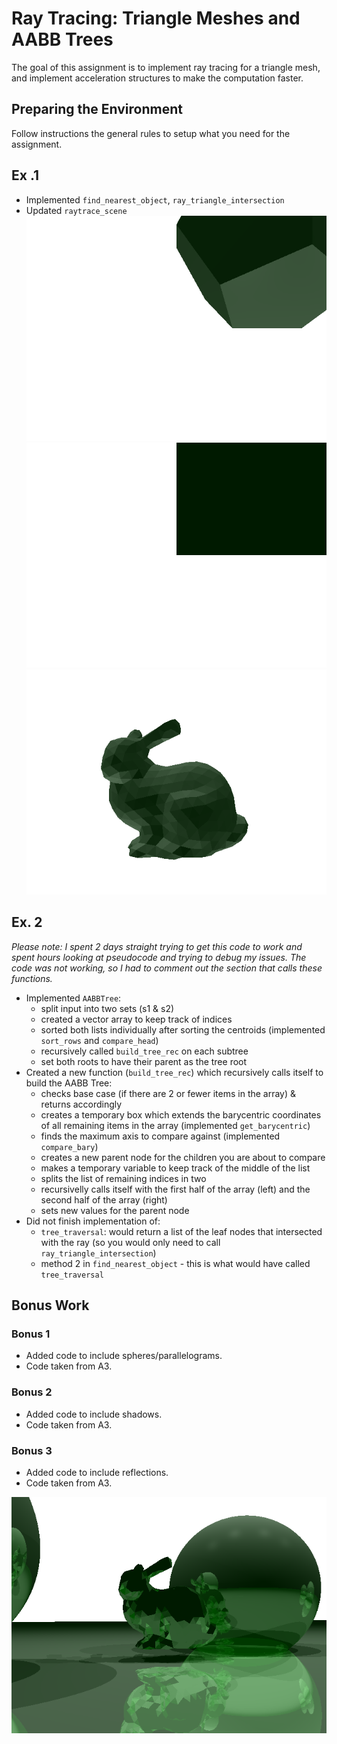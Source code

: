# Ray Tracing: Triangle Meshes and AABB Trees
The goal of this assignment is to implement ray tracing for a triangle mesh, and implement acceleration structures to make the computation faster.

## Preparing the Environment
Follow instructions the general rules to setup what you need for the assignment.

## Ex .1
* Implemented `find_nearest_object`, `ray_triangle_intersection`
* Updated `raytrace_scene`
![](images/dodeca.png)
![](images/cube.png)
![](images/bunny.png)

## Ex. 2
*Please note: I spent 2 days straight trying to get this code to work and spent hours looking at pseudocode and trying to debug my issues. The code was not working, so I had to comment out the section that calls these functions.*

* Implemented `AABBTree`:
  * split input into two sets (s1 & s2)
  * created a vector array to keep track of indices
  * sorted both lists individually after sorting the centroids (implemented `sort_rows` and `compare_head`)
  * recursively called `build_tree_rec` on each subtree
  * set both roots to have their parent as the tree root
* Created a new function (`build_tree_rec`) which recursively calls itself to build the AABB Tree:
  * checks base case (if there are 2 or fewer items in the array) & returns accordingly
  * creates a temporary box which extends the barycentric coordinates of all remaining items in the array (implemented `get_barycentric`)
  * finds the maximum axis to compare against (implemented `compare_bary`)
  * creates a new parent node for the children you are about to compare
  * makes a temporary variable to keep track of the middle of the list
  * splits the list of remaining indices in two
  * recursivelly calls itself with the first half of the array (left) and the second half of the array (right)
  * sets new values for the parent node
* Did not finish implementation of:
  * `tree_traversal`: would return a list of the leaf nodes that intersected with the ray (so you would only need to call `ray_triangle_intersection`)
  * method 2 in `find_nearest_object` - this is what would have called `tree_traversal`

## Bonus Work
### Bonus 1
* Added code to include spheres/parallelograms. 
* Code taken from A3.

### Bonus 2
* Added code to include shadows. 
* Code taken from A3.

### Bonus 3
* Added code to include reflections. 
* Code taken from A3.

![](images/combined_image.png)

